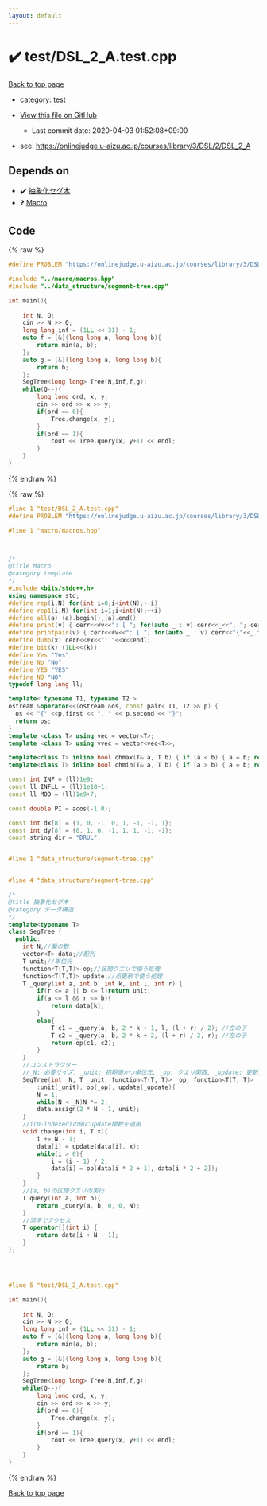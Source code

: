 ```yaml
---
layout: default
---
```


<!-- mathjax config similar to math.stackexchange -->
<script type="text/javascript" async
  src="https://cdnjs.cloudflare.com/ajax/libs/mathjax/2.7.5/MathJax.js?config=TeX-MML-AM_CHTML">
</script>
<script type="text/x-mathjax-config">
  MathJax.Hub.Config({
    TeX: { equationNumbers: { autoNumber: "AMS" }},
    tex2jax: {
      inlineMath: [ ['$','$'] ],
      processEscapes: true
    },
    "HTML-CSS": { matchFontHeight: false },
    displayAlign: "left",
    displayIndent: "2em"
  });
</script>

<script type="text/javascript" src="https://cdnjs.cloudflare.com/ajax/libs/jquery/3.4.1/jquery.min.js"></script>
<script src="https://cdn.jsdelivr.net/npm/jquery-balloon-js@1.1.2/jquery.balloon.min.js" integrity="sha256-ZEYs9VrgAeNuPvs15E39OsyOJaIkXEEt10fzxJ20+2I=" crossorigin="anonymous"></script>
<script type="text/javascript" src="../../assets/js/copy-button.js"></script>
<link rel="stylesheet" href="../../assets/css/copy-button.css" />


# :heavy_check_mark: test/DSL_2_A.test.cpp

<a href="../../index.html">Back to top page</a>

* category: <a href="../../index.html#098f6bcd4621d373cade4e832627b4f6">test</a>
* <a href="{{ site.github.repository_url }}/blob/master/test/DSL_2_A.test.cpp">View this file on GitHub</a>
    - Last commit date: 2020-04-03 01:52:08+09:00


* see: <a href="https://onlinejudge.u-aizu.ac.jp/courses/library/3/DSL/2/DSL_2_A">https://onlinejudge.u-aizu.ac.jp/courses/library/3/DSL/2/DSL_2_A</a>


## Depends on

* :heavy_check_mark: <a href="../../library/data_structure/segment-tree.cpp.html">抽象化セグ木</a>
* :question: <a href="../../library/macro/macros.hpp.html">Macro</a>


## Code

<a id="unbundled"></a>
{% raw %}
```cpp
#define PROBLEM "https://onlinejudge.u-aizu.ac.jp/courses/library/3/DSL/2/DSL_2_A"

#include "../macro/macros.hpp"
#include "../data_structure/segment-tree.cpp"

int main(){
    
    int N, Q;
    cin >> N >> Q;
    long long inf = (1LL << 31) - 1;
    auto f = [&](long long a, long long b){
        return min(a, b);
    };
    auto g = [&](long long a, long long b){
        return b;
    };
    SegTree<long long> Tree(N,inf,f,g);
    while(Q--){
        long long ord, x, y;
        cin >> ord >> x >> y;
        if(ord == 0){
            Tree.change(x, y);
        }
        if(ord == 1){
            cout << Tree.query(x, y+1) << endl;
        }
    }
}
```
{% endraw %}

<a id="bundled"></a>
{% raw %}
```cpp
#line 1 "test/DSL_2_A.test.cpp"
#define PROBLEM "https://onlinejudge.u-aizu.ac.jp/courses/library/3/DSL/2/DSL_2_A"

#line 1 "macro/macros.hpp"



/*
@title Macro
@category template
*/
#include <bits/stdc++.h>
using namespace std;
#define rep(i,N) for(int i=0;i<int(N);++i)
#define rep1(i,N) for(int i=1;i<int(N);++i)
#define all(a) (a).begin(),(a).end()
#define print(v) { cerr<<#v<<": [ "; for(auto _ : v) cerr<<_<<", "; cerr<<"]"<<endl; }
#define printpair(v) { cerr<<#v<<": [ "; for(auto _ : v) cerr<<"{"<<_.first<<","<<_.second<<"}"<<", "; cerr<<"]"<<endl; }
#define dump(x) cerr<<#x<<": "<<x<<endl;
#define bit(k) (1LL<<(k))
#define Yes "Yes"
#define No "No"
#define YES "YES"
#define NO "NO"
typedef long long ll;

template< typename T1, typename T2 >
ostream &operator<<(ostream &os, const pair< T1, T2 >& p) {
  os << "{" <<p.first << ", " << p.second << "}";
  return os;
}
template <class T> using vec = vector<T>;
template <class T> using vvec = vector<vec<T>>;

template<class T> inline bool chmax(T& a, T b) { if (a < b) { a = b; return true; } return false; }
template<class T> inline bool chmin(T& a, T b) { if (a > b) { a = b; return true; } return false; }

const int INF = (ll)1e9;
const ll INFLL = (ll)1e18+1;
const ll MOD = (ll)1e9+7;

const double PI = acos(-1.0);

const int dx[8] = {1, 0, -1, 0, 1, -1, -1, 1};
const int dy[8] = {0, 1, 0, -1, 1, 1, -1, -1};
const string dir = "DRUL";


#line 1 "data_structure/segment-tree.cpp"


#line 4 "data_structure/segment-tree.cpp"

/*
@title 抽象化セグ木
@category データ構造
*/
template<typename T>
class SegTree {
  public:
    int N;//葉の数
    vector<T> data;//配列
    T unit;//単位元
    function<T(T,T)> op;//区間クエリで使う処理
    function<T(T,T)> update;//点更新で使う処理
    T _query(int a, int b, int k, int l, int r) {
        if(r <= a || b <= l)return unit;
        if(a <= l && r <= b){
            return data[k];
        }
        else{
            T c1 = _query(a, b, 2 * k + 1, l, (l + r) / 2); //左の子
            T c2 = _query(a, b, 2 * k + 2, (l + r) / 2, r); //左の子
            return op(c1, c2);
        }
    }
    //コンストラクター
    //_N: 必要サイズ, _unit: 初期値かつ単位元, _op: クエリ関数, _update: 更新関数
    SegTree(int _N, T _unit, function<T(T, T)> _op, function<T(T, T)> _update) 
        :unit(_unit), op(_op), update(_update){
        N = 1;
        while(N < _N)N *= 2;
        data.assign(2 * N - 1, unit);
    }
    //i(0-indexed)の値にupdate関数を適用
    void change(int i, T x){
        i += N - 1;
        data[i] = update(data[i], x);
        while(i > 0){
            i = (i - 1) / 2;
            data[i] = op(data[i * 2 + 1], data[i * 2 + 2]);
        }
    }
    //[a, b)の区間クエリの実行
    T query(int a, int b){
        return _query(a, b, 0, 0, N);
    }
    //添字でアクセス
    T operator[](int i) {
        return data[i + N - 1];
    }
};




#line 5 "test/DSL_2_A.test.cpp"

int main(){
    
    int N, Q;
    cin >> N >> Q;
    long long inf = (1LL << 31) - 1;
    auto f = [&](long long a, long long b){
        return min(a, b);
    };
    auto g = [&](long long a, long long b){
        return b;
    };
    SegTree<long long> Tree(N,inf,f,g);
    while(Q--){
        long long ord, x, y;
        cin >> ord >> x >> y;
        if(ord == 0){
            Tree.change(x, y);
        }
        if(ord == 1){
            cout << Tree.query(x, y+1) << endl;
        }
    }
}

```
{% endraw %}

<a href="../../index.html">Back to top page</a>

